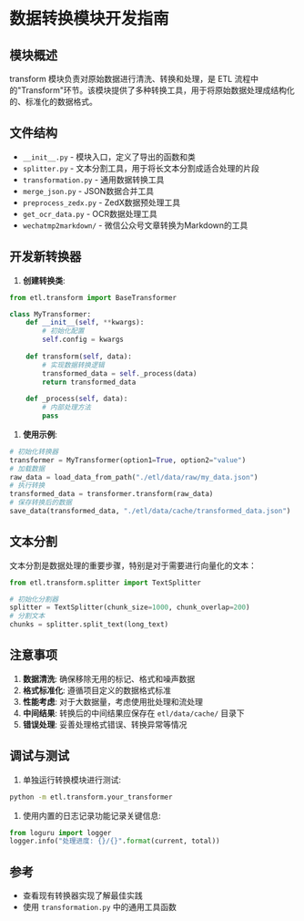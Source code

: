 # 数据转换模块开发指南

## 模块概述

transform 模块负责对原始数据进行清洗、转换和处理，是 ETL 流程中的"Transform"环节。该模块提供了多种转换工具，用于将原始数据处理成结构化的、标准化的数据格式。

## 文件结构

- `__init__.py` - 模块入口，定义了导出的函数和类
- `splitter.py` - 文本分割工具，用于将长文本分割成适合处理的片段
- `transformation.py` - 通用数据转换工具
- `merge_json.py` - JSON数据合并工具
- `preprocess_zedx.py` - ZedX数据预处理工具
- `get_ocr_data.py` - OCR数据处理工具
- `wechatmp2markdown/` - 微信公众号文章转换为Markdown的工具

## 开发新转换器

1. **创建转换类**:

```python
from etl.transform import BaseTransformer

class MyTransformer:
    def __init__(self, **kwargs):
        # 初始化配置
        self.config = kwargs
    
    def transform(self, data):
        # 实现数据转换逻辑
        transformed_data = self._process(data)
        return transformed_data
    
    def _process(self, data):
        # 内部处理方法
        pass
```

1. **使用示例**:

```python
# 初始化转换器
transformer = MyTransformer(option1=True, option2="value")
# 加载数据
raw_data = load_data_from_path("./etl/data/raw/my_data.json")
# 执行转换
transformed_data = transformer.transform(raw_data)
# 保存转换后的数据
save_data(transformed_data, "./etl/data/cache/transformed_data.json")
```

## 文本分割

文本分割是数据处理的重要步骤，特别是对于需要进行向量化的文本：

```python
from etl.transform.splitter import TextSplitter

# 初始化分割器
splitter = TextSplitter(chunk_size=1000, chunk_overlap=200)
# 分割文本
chunks = splitter.split_text(long_text)
```

## 注意事项

1. **数据清洗**: 确保移除无用的标记、格式和噪声数据
2. **格式标准化**: 遵循项目定义的数据格式标准
3. **性能考虑**: 对于大数据量，考虑使用批处理和流处理
4. **中间结果**: 转换后的中间结果应保存在 `etl/data/cache/` 目录下
5. **错误处理**: 妥善处理格式错误、转换异常等情况

## 调试与测试

1. 单独运行转换模块进行测试:

```bash
python -m etl.transform.your_transformer
```

1. 使用内置的日志记录功能记录关键信息:

```python
from loguru import logger
logger.info("处理进度: {}/{}".format(current, total))
```

## 参考

- 查看现有转换器实现了解最佳实践
- 使用 `transformation.py` 中的通用工具函数
